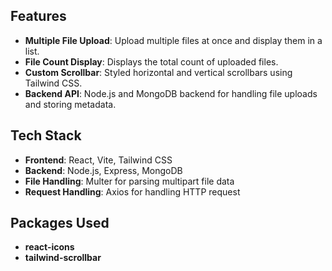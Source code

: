 ## Features

- **Multiple File Upload**: Upload multiple files at once and display them in a list.
- **File Count Display**: Displays the total count of uploaded files.
- **Custom Scrollbar**: Styled horizontal and vertical scrollbars using Tailwind CSS.
- **Backend API**: Node.js and MongoDB backend for handling file uploads and storing metadata.
  
## Tech Stack

- **Frontend**: React, Vite, Tailwind CSS
- **Backend**: Node.js, Express, MongoDB
- **File Handling**: Multer for parsing multipart file data
- **Request Handling**: Axios for handling HTTP request

## Packages Used

- **react-icons**
- **tailwind-scrollbar**